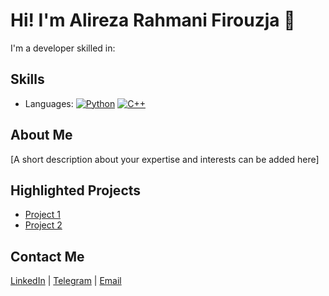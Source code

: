 # Hi! I'm Alireza Rahmani Firouzja 👋

I'm a developer skilled in:

## Skills
- Languages: [![Python](https://img.shields.io/badge/-Python-3776AB?logo=python&logoColor=white&logoWidth=30)](https://github.com/arf1383) [![C++](https://img.shields.io/badge/-C++-00599C?logo=c%2B%2B&logoColor=white&logoWidth=30)](https://github.com/arf1383)

## About Me
[A short description about your expertise and interests can be added here]

## Highlighted Projects
- [Project 1](project-link)
- [Project 2](project-link)

## Contact Me
[LinkedIn](https://shorturl.at/9uxw6) | [Telegram](https://t.me/Alireza8366) | [Email](mailto:arf.firouzja1583@gmail.com)

